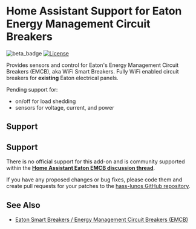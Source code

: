 # Home Assistant Support for Eaton Energy Management Circuit Breakers 

![beta_badge](https://img.shields.io/badge/maturity-Beta-yellow.png)
[![License](https://img.shields.io/badge/License-Apache%202.0-blue.svg)](https://opensource.org/licenses/Apache-2.0)

Provides sensors and control for Eaton's Energy Management Circuit Breakers (EMCB), aka WiFi Smart Breakers.
Fully WiFi enabled circuit breakers for **existing** Eaton electrical panels.

Pending support for:

* on/off for load shedding
* sensors for voltage, current, and power

## Support

## Support

There is no official support for this add-on and is community supported within the **[Home Assistant Eaton EMCB discussion thread](https://community.home-assistant.io/t/)**.

If you have any proposed changes or bug fixes, please code them and create pull requests for your patches to the [hass-lunos GitHub repository](https://github.com/rsnodgrass/hass-eaton-emcb).

## See Also

* [Eaton Smart Breakers / Energy Management Circuit Breakers (EMCB)](https://eaton.com/emcb)
